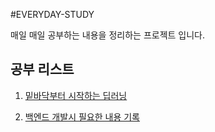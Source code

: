 #EVERYDAY-STUDY

매일 매일 공부하는 내용을 정리하는 프로젝트 입니다.

## 공부 리스트

1. [밑바닥부터 시작하는 딥러닝](./deep-learning-from-bottom)

2. [백엔드 개발시 필요한 내용 기록](./backend)
